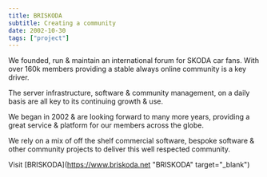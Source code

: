 ```yaml
---
title: BRISKODA
subtitle: Creating a community
date: 2002-10-30
tags: ["project"]
---
```


We founded, run & maintain an international forum for SKODA car fans. With over 160k members providing a stable always online community is a key driver.

The server infrastructure, software & community management, on a daily basis are all key to its continuing growth & use.

We began in 2002 & are looking forward to many more years, providing a great service & platform for our members across the globe.

We rely on a mix of off the shelf commercial software, bespoke software & other community projects to deliver this well respected community.

Visit [BRISKODA](https://www.briskoda.net "BRISKODA" target="\_blank")
